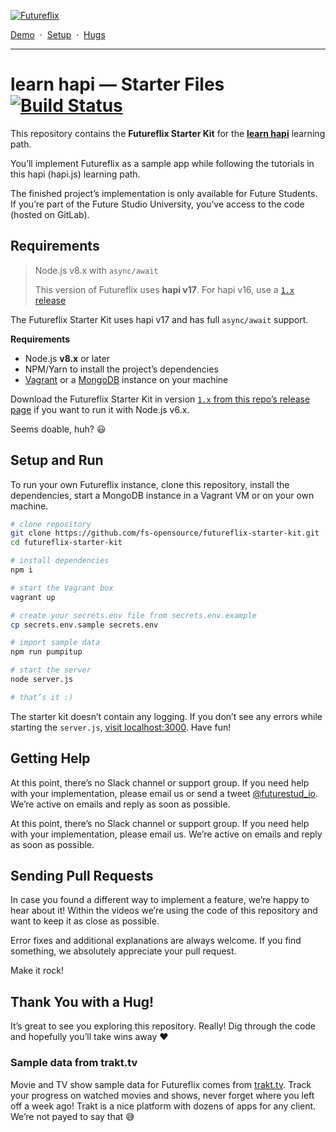 [![Futureflix](https://futurestud.io/blog/content/images/2018/01/futureflix-teaser.jpg)](http://learnhapi.com)

[Demo](https://futureflix.space) &nbsp;&middot;&nbsp;
[Setup](https://github.com/fs-opensource/futureflix-starter-kit#setup-and-run) &nbsp;&middot;&nbsp;
[Hugs](https://github.com/fs-opensource/futureflix-starter-kit#thank-you-with-a-hug)

---


# learn hapi — Starter Files &nbsp; [![Build Status](https://travis-ci.org/fs-opensource/futureflix-starter-kit.svg?branch=master)](https://travis-ci.org/fs-opensource/futureflix-starter-kit)

This repository contains the **Futureflix Starter Kit** for the **[learn hapi](http://learnhapi.com)** learning path.

You’ll implement Futureflix as a sample app while following the tutorials in this hapi (hapi.js) learning path.

The finished project’s implementation is only available for Future Students. If you’re part of the Future Studio University, you’ve access to the code (hosted on GitLab).


## Requirements
> Node.js v8.x with `async/await`
>
> This version of Futureflix uses **hapi v17**. For hapi v16, use a [`1.x` release](https://github.com/fs-opensource/futureflix-starter-kit/releases)

The Futureflix Starter Kit uses hapi v17 and has full `async/await` support.

**Requirements**

- Node.js **v8.x** or later
- NPM/Yarn to install the project’s dependencies
- [Vagrant](https://www.vagrantup.com/) or a [MongoDB](https://docs.mongodb.com/manual/installation/) instance on your machine

Download the Futureflix Starter Kit in version [`1.x` from this repo’s release page](https://github.com/fs-opensource/futureflix-starter-kit/releases) if you want to run it with Node.js v6.x.

Seems doable, huh? 😃


## Setup and Run
To run your own Futureflix instance, clone this repository, install the dependencies, start a MongoDB instance in a Vagrant VM or on your own machine.

```bash
# clone repository
git clone https://github.com/fs-opensource/futureflix-starter-kit.git
cd futureflix-starter-kit

# install dependencies
npm i

# start the Vagrant box
vagrant up

# create your secrets.env file from secrets.env.example
cp secrets.env.sample secrets.env

# import sample data
npm run pumpitup

# start the server
node server.js

# that’s it :)
```

The starter kit doesn’t contain any logging. If you don’t see any errors while starting the `server.js`,
[visit localhost:3000](http://localhost:3000). Have fun!


## Getting Help
At this point, there’s no Slack channel or support group. If you need help with your implementation, please email us or send a tweet [@futurestud_io](https://twitter.com/futurestud_io). We’re active on emails and reply as soon as possible.

At this point, there’s no Slack channel or support group. If you need help with your implementation, please email us. We’re active on emails and reply as soon as possible.


## Sending Pull Requests
In case you found a different way to implement a feature, we’re happy to hear about it! Within the videos we’re using the code of this repository and want to keep it as close as possible.

Error fixes and additional explanations are always welcome. If you find something, we absolutely appreciate your pull request.

Make it rock!


## Thank You with a Hug!
It’s great to see you exploring this repository. Really! Dig through the code and hopefully you’ll take wins away ❤️


### Sample data from trakt.tv
Movie and TV show sample data for Futureflix comes from [trakt.tv](https://trakt.tv/). Track your progress on watched movies and shows, never forget where you left off a week ago! Trakt is a nice platform with dozens of apps for any client.
We’re not payed to say that 😅
